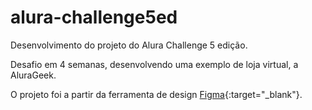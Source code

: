 # alura-challenge5ed
 Desenvolvimento do projeto do Alura Challenge 5 edição.
 
 Desafio em 4 semanas, desenvolvendo uma exemplo de loja virtual, a AluraGeek.
 
 O projeto foi a partir da ferramenta de design [Figma](https://www.figma.com/file/fR9qvy3gU53s2q5efeMpy9/AluraGeek---Challenge?node-id=0%3A1){:target="_blank"}.
 
 
